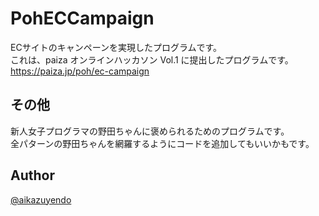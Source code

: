 ﻿PohECCampaign
======================
ECサイトのキャンペーンを実現したプログラムです。  
これは、paiza オンラインハッカソン Vol.1 に提出したプログラムです。  
https://paiza.jp/poh/ec-campaign  

その他
------
新人女子プログラマの野田ちゃんに褒められるためのプログラムです。  
全パターンの野田ちゃんを網羅するようにコードを追加してもいいかもです。  

Author
----------
[@aikazuyendo]  

[@aikazuyendo]: https://twitter.com/aikazuyendo